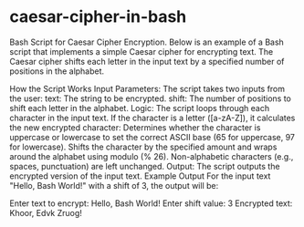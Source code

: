 # caesar-cipher-in-bash

Bash Script for Caesar Cipher Encryption.
Below is an example of a Bash script that implements a simple Caesar cipher for encrypting text. 
The Caesar cipher shifts each letter in the input text by a specified number of positions in the alphabet.

How the Script Works
Input Parameters:
The script takes two inputs from the user:
text: The string to be encrypted.
shift: The number of positions to shift each letter in the alphabet.
Logic:
The script loops through each character in the input text.
If the character is a letter ([a-zA-Z]), it calculates the new encrypted character:
Determines whether the character is uppercase or lowercase to set the correct ASCII base (65 for uppercase, 97 for lowercase).
Shifts the character by the specified amount and wraps around the alphabet using modulo (% 26).
Non-alphabetic characters (e.g., spaces, punctuation) are left unchanged.
Output:
The script outputs the encrypted version of the input text.
Example Output
For the input text "Hello, Bash World!" with a shift of 3, the output will be:

Enter text to encrypt: Hello, Bash World!
Enter shift value: 3
Encrypted text: Khoor, Edvk Zruog!

